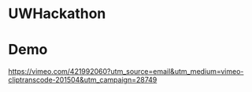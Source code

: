 # UWHackathon

# Demo
https://vimeo.com/421992060?utm_source=email&utm_medium=vimeo-cliptranscode-201504&utm_campaign=28749
